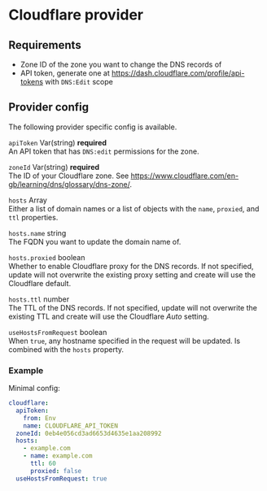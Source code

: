 # Cloudflare provider

## Requirements
- Zone ID of the zone you want to change the DNS records of
- API token, generate one at https://dash.cloudflare.com/profile/api-tokens with `DNS:Edit` scope

## Provider config
The following provider specific config is available.

`apiToken` Var(string) **required**  
An API token that has `DNS:edit` permissions for the zone.

`zoneId` Var(string) **required**  
The ID of your Cloudflare zone. See <https://www.cloudflare.com/en-gb/learning/dns/glossary/dns-zone/>.

`hosts` Array  
Either a list of domain names or a list of objects with the `name`, `proxied`, and `ttl` properties.

`hosts.name` string  
The FQDN you want to update the domain name of.

`hosts.proxied` boolean  
Whether to enable Cloudflare proxy for the DNS records. If not specified, update will not overwrite the existing proxy setting and create will use the Cloudflare default.

`hosts.ttl` number  
The TTL of the DNS records. If not specified, update will not overwrite the existing TTL and create will use the Cloudflare _Auto_ setting.

`useHostsFromRequest` boolean  
When `true`, any hostname specified in the request will be updated. Is combined with the `hosts` property.

### Example
Minimal config:
```yaml
cloudflare:
  apiToken:
    from: Env
    name: CLOUDFLARE_API_TOKEN
  zoneId: 0eb4e056cd3ad6653d4635e1aa208992
  hosts:
    - example.com
    - name: example.com
      ttl: 60
      proxied: false
  useHostsFromRequest: true
```
